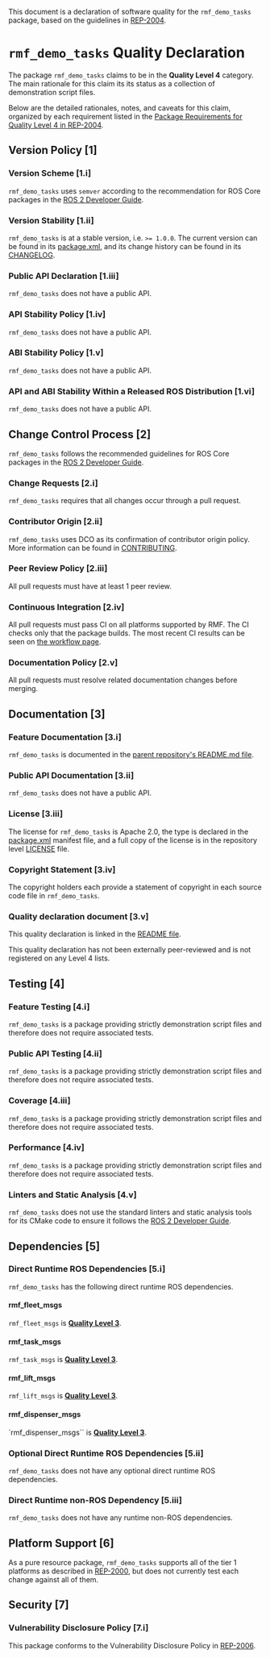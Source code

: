 This document is a declaration of software quality for the `rmf_demo_tasks` package, based on the guidelines in [REP-2004](https://www.ros.org/reps/rep-2004.html).

# `rmf_demo_tasks` Quality Declaration

The package `rmf_demo_tasks` claims to be in the **Quality Level 4** category.
The main rationale for this claim its its status as a collection of demonstration script files.

Below are the detailed rationales, notes, and caveats for this claim, organized by each requirement listed in the [Package Requirements for Quality Level 4 in REP-2004](https://www.ros.org/reps/rep-2004.html).

## Version Policy [1]

### Version Scheme [1.i]

`rmf_demo_tasks` uses `semver` according to the recommendation for ROS Core packages in the [ROS 2 Developer Guide](https://index.ros.org/doc/ros2/Contributing/Developer-Guide/#versioning).

### Version Stability [1.ii]

`rmf_demo_tasks` is at a stable version, i.e. `>= 1.0.0`.
The current version can be found in its [package.xml](package.xml), and its change history can be found in its [CHANGELOG](CHANGELOG.rst).

### Public API Declaration [1.iii]

`rmf_demo_tasks` does not have a public API.

### API Stability Policy [1.iv]

`rmf_demo_tasks` does not have a public API.

### ABI Stability Policy [1.v]

`rmf_demo_tasks` does not have a public API.

### API and ABI Stability Within a Released ROS Distribution [1.vi]

`rmf_demo_tasks` does not have a public API.

## Change Control Process [2]

`rmf_demo_tasks` follows the recommended guidelines for ROS Core packages in the [ROS 2 Developer Guide](https://index.ros.org/doc/ros2/Contributing/Developer-Guide/#package-requirements).

### Change Requests [2.i]

`rmf_demo_tasks` requires that all changes occur through a pull request.

### Contributor Origin [2.ii]

`rmf_demo_tasks` uses DCO as its confirmation of contributor origin policy. More information can be found in [CONTRIBUTING](../CONTRIBUTING.md).

### Peer Review Policy [2.iii]

All pull requests must have at least 1 peer review.

### Continuous Integration [2.iv]

All pull requests must pass CI on all platforms supported by RMF.
The CI checks only that the package builds.
The most recent CI results can be seen on [the workflow page](https://github.com/open-rmf/rmf_library/actions).

### Documentation Policy [2.v]

All pull requests must resolve related documentation changes before merging.

## Documentation [3]

### Feature Documentation [3.i]

`rmf_demo_tasks` is documented in the [parent repository's README.md file](../README.md).

### Public API Documentation [3.ii]

`rmf_demo_tasks` does not have a public API.

### License [3.iii]

The license for `rmf_demo_tasks` is Apache 2.0, the type is declared in the [package.xml](package.xml) manifest file, and a full copy of the license is in the repository level [LICENSE](../LICENSE) file.

### Copyright Statement [3.iv]

The copyright holders each provide a statement of copyright in each source code file in `rmf_demo_tasks`.

### Quality declaration document [3.v]

This quality declaration is linked in the [README file](README.md).

This quality declaration has not been externally peer-reviewed and is not registered on any Level 4 lists.

## Testing [4]

### Feature Testing [4.i]

`rmf_demo_tasks` is a package providing strictly demonstration script files and therefore does not require associated tests.

### Public API Testing [4.ii]

`rmf_demo_tasks` is a package providing strictly demonstration script files and therefore does not require associated tests.

### Coverage [4.iii]

`rmf_demo_tasks` is a package providing strictly demonstration script files and therefore does not require associated tests.

### Performance [4.iv]

`rmf_demo_tasks` is a package providing strictly demonstration script files and therefore does not require associated tests.

### Linters and Static Analysis [4.v]

`rmf_demo_tasks` does not use the standard linters and static analysis tools for its CMake code to ensure it follows the [ROS 2 Developer Guide](https://index.ros.org/doc/ros2/Contributing/Developer-Guide/#linters).

## Dependencies [5]

### Direct Runtime ROS Dependencies [5.i]

`rmf_demo_tasks` has the following direct runtime ROS dependencies.

#### rmf\_fleet\_msgs

`rmf_fleet_msgs` is [**Quality Level 3**](https://github.com/open-rmf/rmf_internal_msgs/blob/main/rmf_fleet_msgs/QUALITY_DECLARATION.md).

#### rmf\_task\_msgs

`rmf_task_msgs` is [**Quality Level 3**](https://github.com/open-rmf/rmf_internal_msgs/blob/main/rmf_task_msgs/QUALITY_DECLARATION.md).

#### rmf\_lift\_msgs

`rmf_lift_msgs` is [**Quality Level 3**](https://github.com/open-rmf/rmf_internal_msgs/blob/main/rmf_list_msgs/QUALITY_DECLARATION.md).

#### rmf\_dispenser\_msgs

`rmf_dispenser_msgs`` is [**Quality Level 3**](https://github.com/open-rmf/rmf_internal_msgs/blob/main/rmf_dispenser_msgs/QUALITY_DECLARATION.md).

### Optional Direct Runtime ROS Dependencies [5.ii]

`rmf_demo_tasks` does not have any optional direct runtime ROS dependencies.

### Direct Runtime non-ROS Dependency [5.iii]

`rmf_demo_tasks` does not have any runtime non-ROS dependencies.

## Platform Support [6]

As a pure resource package, `rmf_demo_tasks` supports all of the tier 1 platforms as described in [REP-2000](https://www.ros.org/reps/rep-2000.html#support-tiers), but does not currently test each change against all of them.

## Security [7]

### Vulnerability Disclosure Policy [7.i]

This package conforms to the Vulnerability Disclosure Policy in [REP-2006](https://www.ros.org/reps/rep-2006.html).
